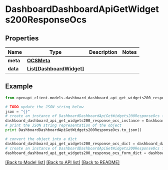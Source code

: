 # DashboardDashboardApiGetWidgets200ResponseOcs


## Properties
Name | Type | Description | Notes
------------ | ------------- | ------------- | -------------
**meta** | [**OCSMeta**](OCSMeta.md) |  | 
**data** | [**List[DashboardWidget]**](DashboardWidget.md) |  | 

## Example

```python
from openapi_client.models.dashboard_dashboard_api_get_widgets200_response_ocs import DashboardDashboardApiGetWidgets200ResponseOcs

# TODO update the JSON string below
json = "{}"
# create an instance of DashboardDashboardApiGetWidgets200ResponseOcs from a JSON string
dashboard_dashboard_api_get_widgets200_response_ocs_instance = DashboardDashboardApiGetWidgets200ResponseOcs.from_json(json)
# print the JSON string representation of the object
print DashboardDashboardApiGetWidgets200ResponseOcs.to_json()

# convert the object into a dict
dashboard_dashboard_api_get_widgets200_response_ocs_dict = dashboard_dashboard_api_get_widgets200_response_ocs_instance.to_dict()
# create an instance of DashboardDashboardApiGetWidgets200ResponseOcs from a dict
dashboard_dashboard_api_get_widgets200_response_ocs_form_dict = dashboard_dashboard_api_get_widgets200_response_ocs.from_dict(dashboard_dashboard_api_get_widgets200_response_ocs_dict)
```
[[Back to Model list]](../README.md#documentation-for-models) [[Back to API list]](../README.md#documentation-for-api-endpoints) [[Back to README]](../README.md)


